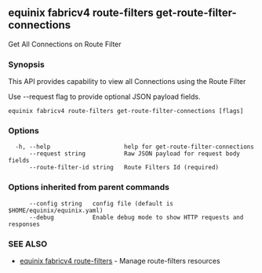 ## equinix fabricv4 route-filters get-route-filter-connections

Get All Connections on Route Filter

### Synopsis

This API provides capability to view all Connections using the Route Filter

Use --request flag to provide optional JSON payload fields.

```
equinix fabricv4 route-filters get-route-filter-connections [flags]
```

### Options

```
  -h, --help                     help for get-route-filter-connections
      --request string           Raw JSON payload for request body fields
      --route-filter-id string   Route Filters Id (required)
```

### Options inherited from parent commands

```
      --config string   config file (default is $HOME/equinix/equinix.yaml)
      --debug           Enable debug mode to show HTTP requests and responses
```

### SEE ALSO

* [equinix fabricv4 route-filters](equinix_fabricv4_route-filters.md)	 - Manage route-filters resources

